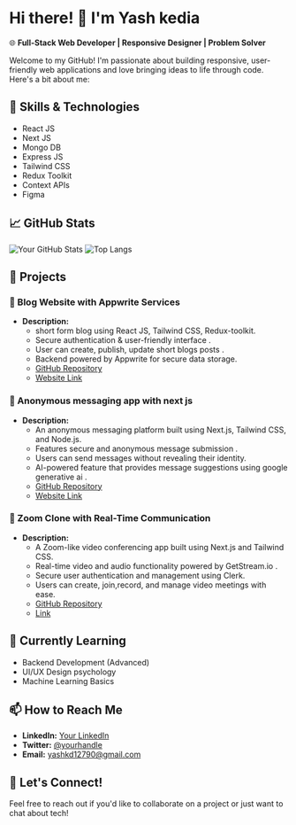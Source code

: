 # Hi there! 👋 I'm Yash kedia

🌐 **Full-Stack Web Developer | Responsive Designer | Problem Solver**

Welcome to my GitHub! I'm passionate about building responsive, user-friendly web applications and love bringing ideas to life through code. Here's a bit about me:

## 🚀 Skills & Technologies

- React JS
- Next JS
- Mongo DB
- Express JS
- Tailwind CSS
- Redux Toolkit
- Context APIs
- Figma

  
## 📈 GitHub Stats

![Your GitHub Stats](https://github-readme-stats.vercel.app/api?username=spiderkd&show_icons=true&theme=radical)
![Top Langs](https://github-readme-stats.vercel.app/api/top-langs/?username=spiderkd&layout=compact&theme=radical)

## 💼 Projects
### 📝 Blog Website with Appwrite Services
- **Description:**
  - short form blog using React JS, Tailwind CSS, Redux-toolkit.
  - Secure authentication & user-friendly interface .
  - User can create, publish, update short blogs posts .
  - Backend powered by Appwrite for secure data storage.
  - [GitHub Repository](https://github.com/spiderkd/Appwriteblog)
  - [Website Link](https://appwriteblog-psi.vercel.app/)

### 📝 Anonymous messaging app with next js
- **Description:**
  - An anonymous messaging platform built using Next.js, Tailwind CSS, and Node.js.
  - Features secure and anonymous message submission .
  - Users can send messages without revealing their identity.
  - AI-powered feature that provides message suggestions using google generative ai .
  - [GitHub Repository](https://github.com/spiderkd/No_hard_felling_feedback)
  - [Website Link]([https://appwriteblog-psi.vercel.app/](https://www.nohardfellingfeedback.xyz/))

### 📝 Zoom Clone with Real-Time Communication
- **Description:**
  - A Zoom-like video conferencing app built using Next.js and Tailwind CSS.
  - Real-time video and audio functionality powered by GetStream.io .
  - Secure user authentication and management using Clerk.
  - Users can create, join,record, and manage video meetings with ease.
  - [GitHub Repository](https://github.com/yourusername/zoom-clone-nextjs)
  - [Link](https://zoom-clone-nextjs.vercel.app/)

## 🌱 Currently Learning
- Backend Development (Advanced)
- UI/UX Design psychology
- Machine Learning Basics

## 📫 How to Reach Me

- **LinkedIn:** [Your LinkedIn](https://www.linkedin.com/in/yash-kedia-589144255)
- **Twitter:** [@yourhandle](https://twitter.com/YashKed96215112)
- **Email:** yashkd12790@gmail.com

 ## 🤝 Let's Connect!

Feel free to reach out if you'd like to collaborate on a project or just want to chat about tech!

